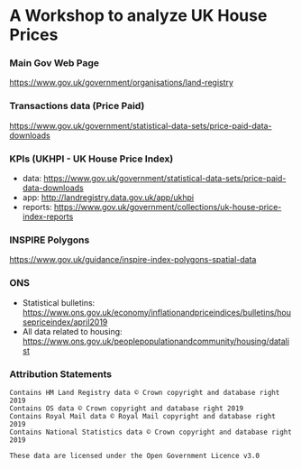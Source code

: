 # A Workshop to analyze UK House Prices

### Main Gov Web Page
https://www.gov.uk/government/organisations/land-registry

### Transactions data (Price Paid)
https://www.gov.uk/government/statistical-data-sets/price-paid-data-downloads

### KPIs (UKHPI - UK House Price Index)
 - data: https://www.gov.uk/government/statistical-data-sets/price-paid-data-downloads
 - app: http://landregistry.data.gov.uk/app/ukhpi
 - reports: https://www.gov.uk/government/collections/uk-house-price-index-reports

### INSPIRE Polygons
https://www.gov.uk/guidance/inspire-index-polygons-spatial-data

### ONS
 - Statistical bulletins: https://www.ons.gov.uk/economy/inflationandpriceindices/bulletins/housepriceindex/april2019
 - All data related to housing: https://www.ons.gov.uk/peoplepopulationandcommunity/housing/datalist

### Attribution Statements
```
Contains HM Land Registry data © Crown copyright and database right 2019
Contains OS data © Crown copyright and database right 2019
Contains Royal Mail data © Royal Mail copyright and database right 2019
Contains National Statistics data © Crown copyright and database right 2019

These data are licensed under the Open Government Licence v3.0
```
